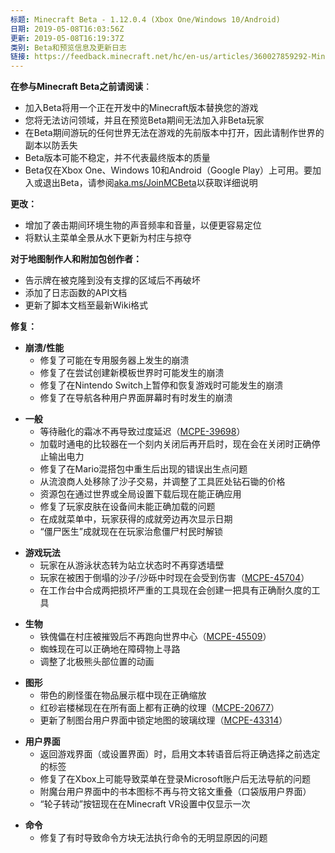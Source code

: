 ```yaml
---
标题: Minecraft Beta - 1.12.0.4 (Xbox One/Windows 10/Android)
日期: 2019-05-08T16:03:56Z
更新: 2019-05-08T16:19:37Z
类别: Beta和预览信息及更新日志
链接: https://feedback.minecraft.net/hc/en-us/articles/360027859292-Minecraft-Beta-1-12-0-4-Xbox-One-Windows-10-Android
---
```


**在参与Minecraft Beta之前请阅读**：

- 加入Beta将用一个正在开发中的Minecraft版本替换您的游戏
- 您将无法访问领域，并且在预览Beta期间无法加入非Beta玩家
- 在Beta期间游玩的任何世界无法在游戏的先前版本中打开，因此请制作世界的副本以防丢失
- Beta版本可能不稳定，并不代表最终版本的质量
- Beta仅在Xbox One、Windows 10和Android（Google Play）上可用。要加入或退出Beta，请参阅[aka.ms/JoinMCBeta](https://aka.ms/JoinMCBeta)以获取详细说明

**更改：**

- 增加了袭击期间环境生物的声音频率和音量，以便更容易定位
- 将默认主菜单全景从水下更新为村庄与掠夺

**对于地图制作人和附加包创作者：**

- 告示牌在被克隆到没有支撑的区域后不再破坏
- 添加了日志函数的API文档
- 更新了脚本文档至最新Wiki格式

**修复：**

- **崩溃/性能**
  - 修复了可能在专用服务器上发生的崩溃
  - 修复了在尝试创建新模板世界时可能发生的崩溃
  - 修复了在Nintendo Switch上暂停和恢复游戏时可能发生的崩溃
  - 修复了在导航各种用户界面屏幕时有时发生的崩溃

<!-- -->

- **一般**
  - 等待融化的霜冰不再导致过度延迟（[MCPE-39698](https://bugs.mojang.com/browse/MCPE-39698)）
  - 加载时通电的比较器在一个刻内关闭后再开启时，现在会在关闭时正确停止输出电力
  - 修复了在Mario混搭包中重生后出现的错误出生点问题
  - 从流浪商人处移除了沙子交易，并调整了工具匠处钻石锄的价格
  - 资源包在通过世界或全局设置下载后现在能正确应用
  - 修复了玩家皮肤在设备间未能正确加载的问题
  - 在成就菜单中，玩家获得的成就旁边再次显示日期
  - “僵尸医生”成就现在在玩家治愈僵尸村民时解锁

<!-- -->

- **游戏玩法**
  - 玩家在从游泳状态转为站立状态时不再穿透墙壁
  - 玩家在被困于倒塌的沙子/沙砾中时现在会受到伤害（[MCPE-45704](https://bugs.mojang.com/browse/MCPE-45704)）
  - 在工作台中合成两把损坏严重的工具现在会创建一把具有正确耐久度的工具

<!-- -->

- **生物**
  - 铁傀儡在村庄被摧毁后不再跑向世界中心（[MCPE-45509](https://bugs.mojang.com/browse/MCPE-45509)）
  - 蜘蛛现在可以正确地在障碍物上寻路
  - 调整了北极熊头部位置的动画

<!-- -->

- **图形**
  - 带色的刷怪蛋在物品展示框中现在正确缩放
  - 红砂岩楼梯现在在所有面上都有正确的纹理（[MCPE-20677](https://bugs.mojang.com/browse/MCPE-20677)）
  - 更新了制图台用户界面中锁定地图的玻璃纹理（[MCPE-43314](https://bugs.mojang.com/browse/MCPE-43314)）

<!-- -->

- **用户界面**
  - 返回游戏界面（或设置界面）时，启用文本转语音后将正确选择之前选定的标签
  - 修复了在Xbox上可能导致菜单在登录Microsoft账户后无法导航的问题
  - 附魔台用户界面中的书本图标不再与符文铭文重叠（口袋版用户界面）
  - “轮子转动”按钮现在在Minecraft VR设置中仅显示一次

<!-- -->

- **命令**
  - 修复了有时导致命令方块无法执行命令的无明显原因的问题